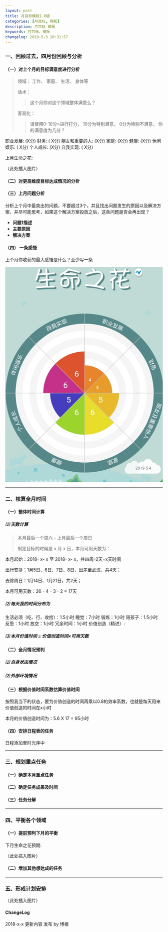 ```yaml
---
layout: post
title: 月目标模板1.0版
categories: [月目标, 模板]
description: 月目标 模板
keywords: 月目标，模板
changelog: 2019-5-3 20:31:57
---
```


### 一、回顾过去，四月份回顾与分析


#### （一）对上个月的目标满意度进行分析
>领域： 工作、 家庭、 生活、 身体等
>
>话术：
>>这个月你对这个领域整体满意么？
>>
>客观化：
>>请使用0-10分>进行打分， 10分为特别满意， 0分为特别不满意， 你的满意度为几分？

职业发展: (X分)
财务: ( X分)
朋友和重要的人: (X分)
家庭: (X分)
健康: (X分)
休闲娱乐: ( X分)
个人成长: (X分)
自我实现: ( X分)

上月生命之花:

（此处插入图片）

#### （二）对更高维度目标达成情况的分析


#### （三）上月问题分析
分析上个月中最突出的问题，不要超过3个，并且找出问题发生的原因以及解决方案，并尽可能思考，如果这个解决方案投放之后，这些问题是否会再出现？

- **问题1描述**
- **主要原因**
- **解决方案**

#### （四） 一条感悟
上个月你收获的最大感悟是什么？至少写一条

![life-flower](images/life-flower/190504.jpg)


---

### 二、核算全月时间

#### （一）整体时间计算

##### ⑴ 天数计算

>本月最后一个周六 - 上月最后一个周日
>
>制定目标的时候是 x 月 x 日，本月可用天数为：

本月起始：2018- x- x 至 2018- x- x，共四周-2天=x天时间

出行安排：1月5日、6日、7日、8日，出差至武汉，共4天；

去除周日：1月14日、1月21日，共2天；

本月可用天数：26 - 4 - 3 - 2 = 17天

##### ⑵ 每天我的时间分布为

生活必须（吃、行、收拾）：1.5小时
睡觉：7小时
锻炼：1小时
陪孩子：1.5小时
反思：1小时
放空：1小时
冗余时间：1小时
价值创造（精进）:

##### ⑶ 本月价值时间 = 价值创造时间×可用天数

#### （二）全月情况预判
##### ⑴ 自身状态情况

##### ⑵ 外部环境情况

#### （三）根据价值时间系数估算价值时间

按照我当下的状态，要为价值创造的时间再乘以0.8的效率系数，也就是每天用来价值创造的时间在x小时

本月的价值创造时间为：5.6 X 17 = 95小时

#### （四）安排日程表的任务

日程添加至时光序中


---

### 三、规划重点任务

#### （一）确定本月重点任务

#### （二）确定任务成果及时间

#### （三）任务分解


---

### 四、平衡各个领域

#### （一）提前预判下月的平衡

下月生命之花预期:

（此处插入图片）

#### （二）增加其他想达成的任务


---

### 五、形成计划安排
（此处插入图片）



#### ChangeLog

2018-x-x 更新内容 发布 by 博根

